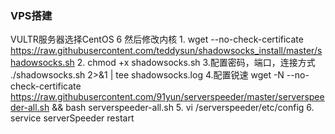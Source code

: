 ### VPS搭建
VULTR服务器选择CentOS 6 然后修改内核
1.
wget --no-check-certificate https://raw.githubusercontent.com/teddysun/shadowsocks_install/master/shadowsocks.sh
2.
chmod +x shadowsocks.sh
3.配置密码，端口，连接方式
./shadowsocks.sh 2>&1 | tee shadowsocks.log
4.配置锐速
wget -N --no-check-certificate https://raw.githubusercontent.com/91yun/serverspeeder/master/serverspeeder-all.sh && bash serverspeeder-all.sh
5.
vi /serverspeeder/etc/config
6.
service serverSpeeder restart
